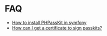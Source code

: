 FAQ
===

* [How to install PHPassKit in symfony](symfony.md)
* [How can I get a certificate to sign passkits?](certificates.md)
